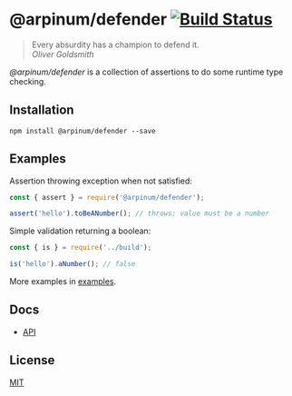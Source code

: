 # @arpinum/defender [![Build Status](https://travis-ci.org/arpinum-oss/js-defender.svg?branch=master)](https://travis-ci.org/arpinum-oss/js-defender)

> Every absurdity has a champion to defend it.  
> <cite>Oliver Goldsmith</cite>

_@arpinum/defender_ is a collection of assertions to do some runtime type checking.

## Installation

```
npm install @arpinum/defender --save
```

## Examples

Assertion throwing exception when not satisfied:

```javascript
const { assert } = require('@arpinum/defender');

assert('hello').toBeANumber(); // throws: value must be a number
```

Simple validation returning a boolean:

```javascript
const { is } = require('../build');

is('hello').aNumber(); // false
```

More examples in [examples](examples).

## Docs

* [API](docs/api.md)

## License

[MIT](LICENSE)
